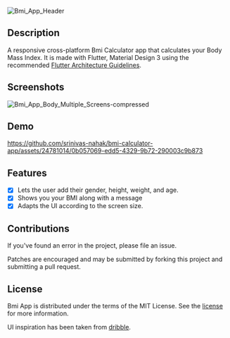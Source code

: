 ![Bmi_App_Header](https://github.com/srinivas-nahak/bmi-calculator-app/assets/24781014/b5648eed-7c4c-4829-ba70-a6d3d1e72426)


## Description
A responsive cross-platform Bmi Calculator app that calculates your Body Mass Index. It is made with Flutter, Material Design 3 using the recommended <a href="https://docs.flutter.dev/resources/architectural-overview">Flutter Architecture Guidelines</a>.

## Screenshots

![Bmi_App_Body_Multiple_Screens-compressed](https://github.com/srinivas-nahak/bmi-calculator-app/assets/24781014/d90ad1c6-6dcb-4265-b625-511f2f412170)



## Demo

https://github.com/srinivas-nahak/bmi-calculator-app/assets/24781014/0b057069-edd5-4329-9b72-290003c9b873


## Features
- [x] Lets the user add their gender, height, weight, and age.
- [x] Shows you your BMI along with a message
- [x] Adapts the UI according to the screen size.

## Contributions

If you've found an error in the project, please file an issue.

Patches are encouraged and may be submitted by forking this project and submitting a pull request. 

## License

Bmi App is distributed under the terms of the MIT License. See the
[license](LICENSE) for more information.

UI inspiration has been taken from [dribble](https://dribbble.com/shots/4585382-Simple-BMI-Calculator/attachments/4585382?mode=media).
